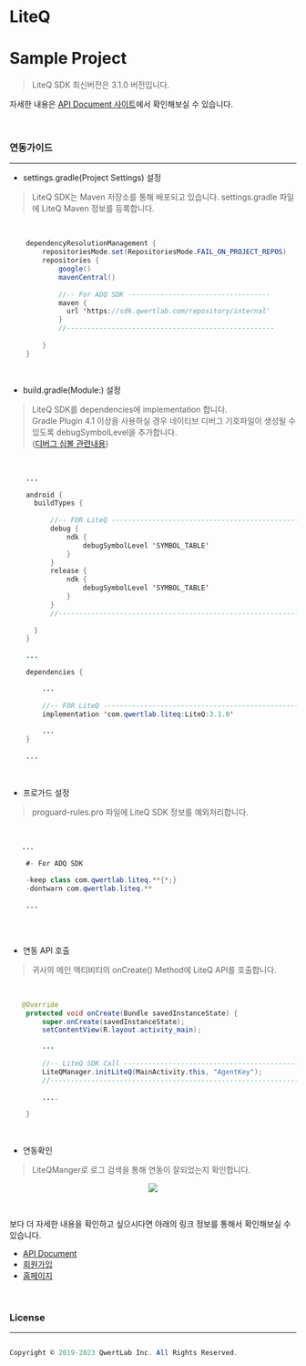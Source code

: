 # LiteQ
# Sample Project

> LiteQ SDK 최신버전은 3.1.0 버전입니다.

자세한 내용은 <a href="https://api.qwertlab.com/liteq/index.php" taregt="_blank">API Document 사이트</a>에서 확인해보실 수 있습니다.

<br>
<h3>연동가이드</h3>
<hr>

* settings.gradle(Project Settings) 설정

> LiteQ SDK는 Maven 저장소를 통해 배포되고 있습니다. settings.gradle 파일에 LiteQ Maven 정보를 등록합니다.
<br>

```java
    dependencyResolutionManagement {
        repositoriesMode.set(RepositoriesMode.FAIL_ON_PROJECT_REPOS)
        repositories {
            google()
            mavenCentral()
            
            //-- For ADQ SDK -----------------------------------
            maven { 
              url 'https://sdk.qwertlab.com/repository/internal' 
            }
            //---------------------------------------------------
          
        }
    }
```
<br>

* build.gradle(Module:) 설정


> LiteQ SDK를 dependencies에 implementation 합니다.<br>
> Gradle Plugin 4.1 이상을 사용하실 경우 네이티브 디버그 기호파일이 생성될 수 있도록 debugSymbolLevel을 추가합니다.<br>
> (<a href='https://developer.android.com/reference/tools/gradle-api/7.3/com/android/build/api/dsl/Ndk#debugSymbolLevel()' taget='_blank'>디버그 심볼 관련내용</a>)
<br>


```java
    ...

    android {
      buildTypes {
      
          //-- FOR LiteQ -------------------------------------------------------------------------------
          debug {
              ndk {
                  debugSymbolLevel 'SYMBOL_TABLE'
              }
          }
          release {
              ndk {
                  debugSymbolLevel 'SYMBOL_TABLE'
              }
          }
          //------------------------------------------------------------------------------------------
          
      }
    }
    
    ...

    dependencies {

        ...
        
        //-- FOR LiteQ -------------------------------------------------------------------------------
        implementation 'com.qwertlab.liteq:LiteQ:3.1.0'
        
        ...
    }
    
    ...
```

<br>

* 프로가드 설정


> proguard-rules.pro 파일에 LiteQ SDK 정보를 예외처리합니다.

<br>

```java
   ... 

    #- For ADQ SDK
    
    -keep class com.qwertlab.liteq.**{*;}
    -dontwarn com.qwertlab.liteq.**
    
    ... 
          
```

<br>

* 연동 API 호출

> 귀사의 메인 액티비티의 onCreate() Method에 LiteQ API를 호출합니다.
  
<br>

```java
   @Override
    protected void onCreate(Bundle savedInstanceState) {
        super.onCreate(savedInstanceState);
        setContentView(R.layout.activity_main);

        ...
        
        //-- LiteQ SDK Call ------------------------------------------------------------------------
        LiteQManager.initLiteQ(MainActivity.this, "AgentKey");
        //------------------------------------------------------------------------------------------
        
        ....
        
    }
```

<br>

* 연동확인

> LiteQManger로 로그 검색을 통해 연동이 잘되었는지 확인합니다.

<p align="center">
<img src='https://api.qwertlab.com/images/liteq/log.png' />
</p>

<br>

보다 더 자세한 내용을 확인하고 싶으시다면 아래의 링크 정보를 통해서 확인해보실 수 있습니다.

* <a href="https://api.qwertlab.com/liteq/index.php">API Document</a>
* <a href="https://agent.qwertlab.com/">회원가입</a>
* <a href="https://www.qwertlab.com//">홈페이지</a>


<br>

<h3>License</h3>
<hr>

```java

Copyright © 2019-2023 QwertLab Inc. All Rights Reserved.

```




